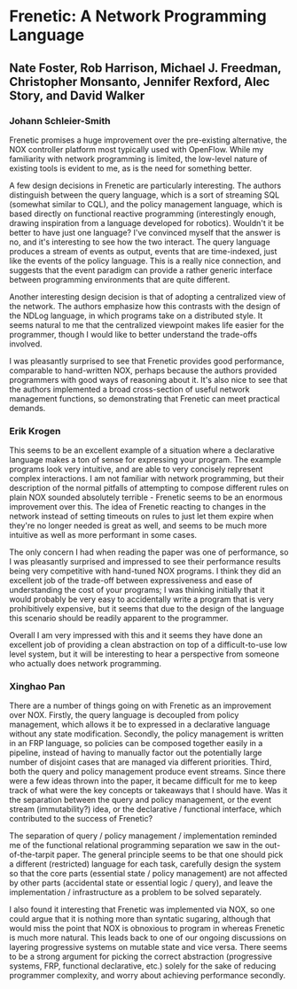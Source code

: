 # Frenetic: A Network Programming Language
## Nate Foster, Rob Harrison, Michael J. Freedman, Christopher Monsanto, Jennifer Rexford, Alec Story, and David Walker

### Johann Schleier-Smith

Frenetic promises a huge improvement over the pre-existing alternative, the NOX controller platform most typically used with OpenFlow. While my familiarity with network programming is limited, the low-level nature of existing tools is evident to me, as is the need for something better.

A few design decisions in Frenetic are particularly interesting. The authors distinguish between the query language, which is a sort of streaming SQL (somewhat similar to CQL), and the policy management language, which is based directly on functional reactive programming (interestingly enough, drawing inspiration from a language developed for robotics). Wouldn't it be better to have just one language? I've convinced myself that the answer is no, and it's interesting to see how the two interact. The query language produces a stream of events as output, events that are time-indexed, just like the events of the policy language. This is a really nice connection, and suggests that the event paradigm can provide a rather generic interface between programming environments that are quite different.

Another interesting design decision is that of adopting a centralized view of the network. The authors emphasize how this contrasts with the design of the NDLog language, in which programs take on a distributed style. It seems natural to me that the centralized viewpoint makes life easier for the programmer, though I would like to better understand the trade-offs involved.

I was pleasantly surprised to see that Frenetic provides good performance, comparable to hand-written NOX, perhaps because the authors provided programmers with good ways of reasoning about it. It's also nice to see that the authors implemented a broad cross-section of useful network management functions, so demonstrating that Frenetic can meet practical demands.

### Erik Krogen

This seems to be an excellent example of a situation where a declarative language makes a ton of sense for expressing your program. The example programs look very intuitive, and are able to very concisely represent complex interactions. I am not familiar with network programming, but their description of the normal pitfalls of attempting to compose different rules on plain NOX sounded absolutely terrible - Frenetic seems to be an enormous improvement over this. The idea of Frenetic reacting to changes in the network instead of setting timeouts on rules to just let them expire when they're no longer needed is great as well, and seems to be much more intuitive as well as more performant in some cases. 

The only concern I had when reading the paper was one of performance, so I was pleasantly surprised and impressed to see their performance results being very competitive with hand-tuned NOX programs. I think they did an excellent job of the trade-off between expressiveness and ease of understanding the cost of your programs; I was thinking initially that it would probably be very easy to accidentally write a program that is very prohibitively expensive, but it seems that due to the design of the language this scenario should be readily apparent to the programmer.

Overall I am very impressed with this and it seems they have done an excellent job of providing a clean abstraction on top of a difficult-to-use low level system, but it will be interesting to hear a perspective from someone who actually does network programming.

### Xinghao Pan

There are a number of things going on with Frenetic as an improvement over NOX.
Firstly, the query language is decoupled from policy management, which allows it be to expressed in a declarative language without any state modification.
Secondly, the policy management is written in an FRP language, so policies can be composed together easily in a pipeline, instead of having to manually factor out the potentially large number of disjoint cases that are managed via different priorities.
Third, both the query and policy management produce event streams.
Since there were a few ideas thrown into the paper, it became difficult for me to keep track of what were the key concepts or takeaways that I should have.
Was it the separation between the query and policy management, or the event stream (immutability?) idea, or the declarative / functional interface, which contributed to the success of Frenetic?

The separation of query / policy management / implementation reminded me of the functional relational programming separation we saw in the out-of-the-tarpit paper.
The general principle seems to be that one should pick a different (restricted) language for each task, carefully design the system so that the core parts (essential state / policy management) are not affected by other parts (accidental state or essential logic / query), and leave the implementation / infrastructure as a problem to be solved separately.

I also found it interesting that Frenetic was implemented via NOX, so one could argue that it is nothing more than syntatic sugaring, although that would miss the point that NOX is obnoxious to program in whereas Frenetic is much more natural.
This leads back to one of our ongoing discussions on layering progressive systems on mutable state and vice versa.
There seems to be a strong argument for picking the correct abstraction (progressive systems, FRP, functional declarative, etc.) solely for the sake of reducing programmer complexity, and worry about achieving performance secondly.
